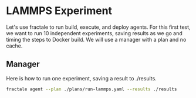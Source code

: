 # LAMMPS Experiment

Let's use fractale to run build, execute, and deploy agents. For this first test, we want to run 10 independent experiments, saving results as we go and timing the steps to Docker build. We will use a manager with a plan and no cache.

## Manager

Here is how to run one experiment, saving a result to ./results.

```bash
fractale agent --plan ./plans/run-lammps.yaml --results ./results
```

